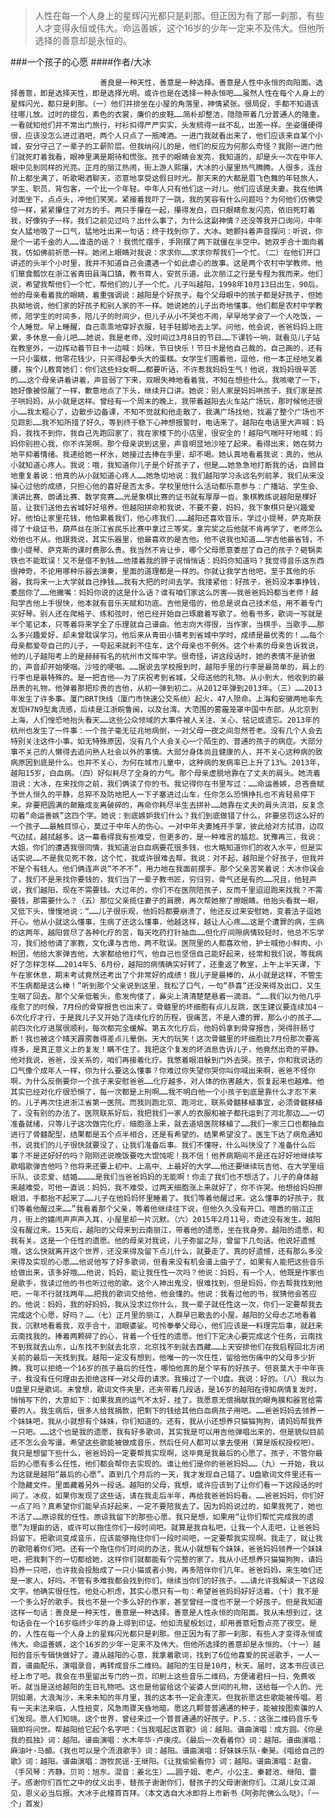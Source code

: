 > 人性在每一个人身上的星辉闪光都只是刹那。但正因为有了那一刹那，有些人才变得永恒或伟大。命运善嫉，这个16岁的少年一定来不及伟大。但他所选择的善意却是永恒的。

###一个孩子的心愿
####作者/大冰

						善良是一种天性，善意是一种选择。善意是人性中永恒的向阳面。选择善意，即是选择天性，即是选择光明。或许也是在选择一种永恒吧……虽然人性在每个人身上的星辉闪光，都只是刹那。（一）他们并排坐在小屋的角落里，神情紧张。很局促，手都不知道该往哪儿放。过时的提包，素色的衣裳，廉价的皮鞋……简朴却整洁，隐隐带着几分普通人的隆重。一看就知他们并不常出门旅行，衬衫扣得严严实实，头发梳得一丝不乱，出差一样。坐姿僵硬得很，应该没怎么进过酒吧，两个人只点了一瓶啤酒。一进门我就看出来了，他们应该来自某个小城，安分守己了一辈子的工薪阶层。但我纳闷儿的是，他们的反应为何那么奇怪？我刚一进门他们就死盯着我看，眼神里满是期待和慌张。孩子的眼睛会发亮，我知道的，却是头一次在中年人眼中见到同样的光亮。正月的丽江热闹，街上游人熙攘，大冰的小屋里热气腾腾。人很多，连台阶上都坐满了，听歌喝酒聊天，恣意地享受这假日时光。那天来的大都是眉飞色舞的年轻旅人，学生、职员、背包客，一个比一个年轻。中年人只有他们这一对儿。他们应该是夫妻。我在他俩对面坐下，点点头，冲他们笑笑。紧接着我吓了一跳，我的笑容有什么问题吗？为何他们仿佛受惊一样，紧紧攥住了对方的手。两只手攥在一起，攥得发白，四只眼睛愈发闪亮，依旧死盯着我，好像钩子一样。我们之前见过吗？出什么事了，为什么这副神情？还没等我开口询问，中年女人猛地吸了一口气，猛地吐出来一句话：终于找到你了，大冰。她颤抖着声音探问：听说，你是个一诺千金的人……谁造的谣？！我慌忙摆手，手刚摆了两下就僵在半空中。她双手合十面向着我，仿如佛前祈愿一样。她闭上眼睛对我说：求求你……求求你帮我们一个忙。（二）在他们开口讲述的头半个小时里，我并不知道自己会遭遇一个如此虐心的故事。这是两个农村中学教师。他们箪食瓢饮在浙江省青田县海口镇，教书育人，安贫乐道。此次丽江之行是专程为我而来。他们说，希望我帮他们一个忙，帮他们的儿子一个忙。儿子叫越阳，1998年10月13日出生，90后。他的母亲看着我的眼睛，着重强调说：越阳是个好孩子。每个父母眼中的孩子都是好孩子，但她执拗地说，他们家的好孩子和别人家的不一样。她说她的儿子出奇地懂事。他们都是农村中学教师，陪学生的时间多，陪儿子的时间少，但儿子从小不哭也不闹，早早地学会了一个人吃饭，一个人睡觉。早上睡醒，自己乖乖地穿好衣服，轻手轻脚地去上学。问他，他会说，爸爸妈妈上班累，多休息一会儿吧……她说，我是老师，没时间过3月8日的节日……下课铃一响，就看见儿子站在教室外，一边挥动着节日卡一边喊：妈咪，节日快乐！节日卡是他自己裁的，自己画的，还有一只小蛋糕，他零花钱少，只买得起拳头大的蛋糕。女学生们围着他，逗他，他一本正经地叉着腰，挨个儿教育她们：你们这些妇女啊……都要听话，不许惹我妈妈生气！他说，我妈妈很辛苦的……这个母亲讲着讲着，声音弱了下来，双眼失神地看着我，不知在想些什么。我咳嗽了一下，她好像被惊醒了一样，歉意地点了下头，继续开口讲。她说：别人家是妈妈哄孩子，我们家是孩子哄妈妈，从小就是这样。曾经有一个周末的晚上，我带着越阳去火车站广场玩，那时候他还很小……我太粗心了，边散步边备课，不知不觉就和他走散了，我满广场找他，找遍了整个广场也不见踪影……我不知所措了好久，等到终于稳下心神想报警时，电话来了。越阳在电话里大声喊：妈妈，我找不到你，我自己先跑回家了，我在家楼下的小店里，很安全的！越阳气喘吁吁地喊：妈妈你别担心我，你不许哭啊。那个母亲说到这里，声音明显地沙哑了起来。看得出来，她在努力地平抑着情绪。我递给她一杯水，她接过去捧在手里，却不喝。她认真地看着我说：真的，他从小就知道心疼人。我说：哦，我知道你儿子是个好孩子了，但是……她急急地打断我的话，自顾自地重复着说：他真的从小就知道心疼人……她急切地说：我们越阳学习永远名列前茅，我们从来没操心过他的成绩，只担心他的喜好是否太多。学校里他什么活动都乐意参与：广播站、学生会、演讲比赛、朗诵比赛、数学竞赛……光是象棋比赛的证书就有厚厚一沓。象棋教练说越阳是棵好苗，让我们送他去省城好好培养。但越阳拼命和我说，不要不要，妈妈，我下象棋只是兴趣爱好。他怕让家里花钱，他怕累着我们，他心疼我们.……越阳还喜欢音乐，学过小提琴，萨克斯获得了十级证书，葫芦丝在浙江省民乐比赛中拿过三等奖。拿完奖之后他就不肯再学了，老师怎么劝他也不从。他跟我说，其实乐器里，他最喜欢的是吉他。他不说我也知道……学吉他最省钱，不像小提琴、萨克斯的课时费那么贵。我当然不肯让步，哪个父母愿意委屈了自己的孩子？砸锅卖铁也不能耽误！又不是借不到钱……他搂着我的脖子说悄悄话：妈妈你知道吗？我觉得音乐这东西很神奇，不论用哪种乐器去演奏，里面的道理都是一样的。你就让我学吉他吧，至于其他的乐器，我将来一上大学就自己挣钱……我有大把的时间去学。我搂紧他：好孩子，爸妈没本事挣钱，委屈你了……他撇嘴：妈妈你说的这是什么话？谁有咱们家这么厉害——我爸爸妈妈都当老师！越阳学吉他上手很快，他本就有音乐天赋和功底。吉他是借的，他总是说自己技术低，用不着专门买好琴。别人还在爬格子、练和弦时，他已经开始自己琢磨着写歌了。他看书多，歌词一写就是半个笔记本，只等着将来学全了乐理就自己谱曲。他志向大得很，当作家，当棋手，当歌手……那么多兴趣爱好，却未曾耽误学习。他后来从青田小镇考到省城中学时，成绩是最优秀的！……每个母亲都爱夸自己的儿子，一夸起来就刹不住车，这个母亲也不例外。这个朴素的母亲告诉我说，他的儿子越阳考上的是赫赫有名的杭州市文晖中学。很奇怪，讲这段话时，她的表情不是骄傲的，声音却开始哽咽。沙哑的哽咽。……据说去学校报到时，越阳手里的行李是最简单的，肩上的行李也是最特殊的。是一把吉他——为了庆祝考到省城，父母送他的礼物。从小到大，他收到的最昂贵的礼物。他弹着那把珍贵的吉他，从初一弹到初二。从2012年弹到2013年。（三）……2013年发生了许多事。厦门BRT快线（厦门市快速公交系统）起火，47人殒命。上海和安徽两地率先发现H7N9型禽流感，后续是江浙皖鲁闽，以及台湾。大范围的雾霾笼罩中国中东部，从北京到上海，人们惶恐地抬头看天……这些公众领域的大事件被人关注、关心、铭记或遗忘。2013年的杭州也发生了一件事：一个孩子毫无征兆地病倒，一对父母一夜之间忽然苍老。没有几个人会去特别关注这件小事。如无特殊原因，没有几个人会关心一个陌生的、普通的孩子的病症。大部分事不关己的人懒得去追问熟人社会以外的事情。大部分身体尚且健康的人，并不关心这种病的致病原因到底是什么。也并不关心，为何在城市儿童中，这种病的发病率已上升了13%。2013年，越阳15岁，白血病。（四）好似耗尽了全身的力气。那个母亲虚脱地靠在了丈夫的肩头。她流着泪说：大冰，在来找你之前，我们俩读了你的书。我记得你在书里写过：……命运善嫉，总吝啬赋予世人恒久的平静，总猝不及防地把人一下子塞进过山车，任你怎么恐惧挣扎也不肯轻易停下来。非要把圆满的颠簸成支离破碎的，再命你耗尽半生去拼补……她靠在丈夫的肩头流泪，反复念叨着“命运善嫉”这四个字。她说：到底嫉妒我们什么？我们到底做错了什么，非要惩罚这么好的一个孩子……最触目惊心，莫过于中年人的伤心。一对中年夫妻摊开手掌，彼此给对方拭泪，边叹气边拭，越拭越多。这一幕看得我有些难受，但更多的，是一种难言的尴尬。犹豫再三，我说：大姐，你们的遭遇我很同情，我知道治白血病要花很多钱，也大略知道你们的收入水平，但是实话实说……不是我见死不救，这个忙，我或许很难去帮。我说：对不起，越阳是个好孩子，但我并不是个有钱人。他们俩连声说“不不不”，用力地在我面前摆手。那个父亲苦笑着说：大冰你误会了，我们不是来找你要钱的，我们当了一辈子教书匠，穷归穷，骨气还是有的……况且，他轻声说，我们越阳，现在不需要钱。大过年的，你们不在医院陪孩子，反而千里迢迢跑来找我？不需要钱，那需要什么？（五）那位父亲揽住妻子的肩膀，再次帮她擦了擦眼睛。他抬头看我一眼，又低下头，慢慢地说：“……儿子很乐观，他妈妈都要崩溃了，他还反过来安慰她，变着法子逗她开心。他从小就这么懂事，生病了还这么懂事，他越这样，越让人心疼……这是个遭罪的病，生病的这两年，越阳尝尽了各种化疗的苦，每天吃药打针抽血……但化疗间隙病情较轻时，他总不忘学习，我们给他请了家教，文化课与吉他，两不耽误。医院里的人都喜欢他，护士喊他小鲜肉、小粉团，他给大家弹吉他，大家都给他打气，他自己也坚信自己能好起来，经常和我们说，等我病好了怎样怎样……2014年5、6月份，越阳的病情确实好转了，还重返了教室，上午上半天课，下午在家休息，期末考试竟然还考出了个非常好的成绩！我儿子是最棒的，从小就是这样，不管生不生病都是这么棒！”听到那个父亲说到这里，我松了口气，一句“恭喜”还没来得及出口，又生生咽了回去。那个父亲低着头，愈发佝偻了，鼻尖上清清楚楚悬着一滴泪。“……我们以为他几乎痊愈了的时候，7月份的骨穿报告也出来了。骨髓里的坏细胞有点儿反跳，医生建议要连续加4－6次化疗才行，于是我儿子又开始了连续化疗的历程，很痛苦，不是人遭的罪，那么小的孩子……前四次化疗进展很顺利，每次都完全缓解。第五次化疗后，他妈妈拿到骨穿报告，哭得肝肠寸断！我也被这个晴天霹雳轰得差点儿晕倒。天大的玩笑！这次骨髓里的坏细胞比7月份那次要高得多，是真正意义上的复发！瞒不住了。我把这个复发的坏消息告诉儿子，他竟然出奇的平静。他对我说，爸爸，没关系的，咱们再接着化疗。我憋着眼泪躲到门外去哭。孩子，你和我说话的口气像个成年人一样，你为什么要这么懂事？你难过你失望你哭你叫你喊出来啊，爸爸不怪你啊，为什么反倒要你一个孩子来安慰爸爸……化疗越多，对人体的伤害越大，恢复起来也越难。他其实已经对化疗很恐惧了，每一次都是上刑啊……我不明白他一个小孩子到底是靠什么才忍下来的。儿子再次住进浙江省第一医院。而我则跑北京、跑河北，联系骨髓移植事宜，必须骨髓移植了，没有别的办法了。医院联系好后，我把我们一家人的衣服和被子都托运到了河北那边……一切准备就绪，只等儿子这次做完化疗，细胞涨上来，就去道培医院移植了……我们一家三口也都抽血进行了骨髓配型，结果都是五个点半相合，还是有希望的。结果希望没了。医生下达了病危通知书，说我们的儿子很快就要没了，让我们准备后事。我们不懂呀，什么叫快没了？准备什么后事？不是还好好的吗？刚刚还说晚饭要吃大馄饨呢！我不信！他养病期间不是还在好好地继续写歌唱歌弹吉他吗？他将来还要上初中、上高中、上最好的大学……他还要继续玩吉他、在大学里组乐队、谈恋爱、结婚…………是我们当爸爸妈妈的无能啊！你走了我们也不想活了。儿子的身体越来越难受，可他一直说：妈妈，我不难受，过两天细胞涨上来就好了，你不许哭。他想给妈妈擦眼泪，手都抬不起来了……儿子在他妈妈怀里睡着了。我们等着他醒过来。这么懂事的好孩子，我们等着他醒过来……”我看着那个父亲，等着他继续往下说，但他久久没有开口。喧嚣的丽江正月，街上的嬉闹声声声入耳，小屋里却一片沉默。（六）2015年2月11号，奇迹没有发生。越阳没有醒过来。15天后，越阳的父母来到云南丽江，带着他的遗愿，坐在我身旁。越阳的遗愿，和我有关。这是一个任性的遗愿。他的母亲对我说，儿子弥留之际，曾留下几句话。他说好遗憾哦，这么快就离开这个世界，还没来得及留下点儿什么，就要走了。真的好遗憾，还有那么多没来得及实现的心愿……他说他写了好多歌词，但看来没有机会谱上曲子了，如果有人能把这些音乐给做出来，该多好哦……他说，妈妈，能让我任性一次吗？他说：妈妈，有一个人，他既是作家也是歌手，我读过他的书也听过他的歌。这个人神出鬼没，很难找到，但是妈妈，你去帮我找到他吧，一年不行就找两年……把我的歌词交给他，他会懂的。他说：我看过他的书，我猜他会答应的。他说：妈妈，我的好妈妈，我从没求过你什么，我一辈子就任性这一次，你们一定要帮我去完成这个心愿，好吗？……（七）正月里的丽江，人群早已散去的小屋。越阳的父母忐忑地看着我，沉默地看着我，双手合十，泪眼婆娑。可怜拳拳父母心，他们应该是一料理完后事，就赶来云南找我的。捧着两颗碎了的心，背着一个任性的遗愿。他们下定决心要完成这个任务，云南找不到我就去山东，山东找不到就去北京，北京找不到就去西藏……上天安排他们在我启程回北方闭关前的最后一天找到我。越阳一定没有想到，他唯一的一次任性，留给他伤痛中的父母多少折腾。我可以拒绝一个16岁的孩子最后的任性，哪怕他真的是个罕有的好孩子。但哀莫大于中年丧子，我没有任何理由去拒绝这样一对父母的请求。我接过了一个U盘。我说：好的。（八）我以为U盘里只是歌词。未曾想，歌词文件夹里，还夹带着几段话，是16岁的越阳在得知病情复发时，悄悄写下的，大意如下：如果我真的运气不太好，挂了。我愿意无偿捐献我的眼角膜和器官给需要的人。我生病后，很多人给我捐款，把剩下的钱给其他白血病孩子用吧。……爸爸妈妈去领养一个妹妹吧，我从小就想有个妹妹，你们知道的。还有，我从小还想养只猫猫狗狗，请妈妈帮我养一只吧。……这个也是我的遗愿，我有好多歌词，其实我是可以用吉他弹唱出来的，但是貌似目前还不怎么会写谱。希望这些歌能被做成音乐，然后任何人都可以拿去使用（算是版权授权吧）。我只是想留下些什么，爸爸妈妈一定要帮我实现啊，这毕竟是我最后的心愿了。孩子，不管你最后的心愿有多么任性，他们都会帮你去实现的。谁让他们是你的爸爸妈妈……（九）一开始，我以为这就是越阳“最后的心愿”。直到几个月后的一天，我才发现自己错了。U盘歌词文件里还有一个隐藏文件。里面藏着另外一段话。越阳的父母，我想，或许应该到了让你们看一下这段话的时间了。冰叔，如果你发现了这些话，请在我走后半年，再给我爸爸妈妈看。……爸爸妈妈，你们好一点了吗？真希望你们能早点好起来，一定不要陪我去了。因为妈妈说过的，如果我死了，她也不活了……原谅我的任性。原谅我留下的那些心愿。我只是想，如果用“让你们帮忙完成我的遗愿”为理由的话，或许可以拖住你们一段时间吧。就算是我自私吧，让我一个人走吧，让爸爸妈妈留下。把歌词变成音乐，应该能够拖住你们一段时间吧，一定要帮我实现啊。我走了，就让我的歌陪着你们吧。还有一个拖住你们时间的办法，我从小就想有个妹妹，爸爸妈妈领养一个妹妹吧，把我剩下的一切都给她，这样你们就都能有个完整的家了。我从小还想养只猫猫狗狗，请妈妈养一只吧，也许我会投胎成了一只小猫或者小狗，再多陪伴你们几年。爸爸妈妈，来生咱们还是一家人，好吗。不管有多难我都会找到你们，继续当你们的好孩子。……请允许我解读一下这段文字。他确实很任性。他处心积虑，其实心愿只有一句：希望爸爸妈妈好好活着。（十）我不是一个多么好的歌手。我也不是一个多么好的作家，甚至曾经一度也不是一个好孩子。但是我知道这样一句话：善良是一种天性，善意是一种选择。善意是人性永恒的向阳面。我从未想到过，这句话会在一个16岁临终少年的身上得到印证。他如流星般划过，却用善意短暂点亮了夜空。是的，人性在每一个人身上的星辉闪光都只是刹那。但正因为有了那一刹那，有些人才变得永恒或伟大。命运善嫉，这个16岁的少年一定来不及伟大。但他所选择的善意却是永恒的。（十一）越阳的音乐专辑快做好了。遵从越阳的心意，我拿着歌词，找到了6位他喜爱的民谣歌手，一人一首，谱曲配乐，演唱录音，再转成音乐二维码。越阳的生日是10月，秋天。届时，这本书应该已经上市了吧。我会在书里留出专门的一页，印刷上这些音乐二维码，方便诸君扫一扫，免费收听。就当是送给越阳的生日礼物吧。这也是他留给这个娑婆人世间的礼物，送给每一个人的。光阴如潮，大浪淘沙，未来未知的年月里，我的这本书一定会湮灭。但我祈愿这些歌能被传唱。若有一天末法来临，人性扭变，风急雨骤天昏地暗。愿这几颗普普通通的种子，能被按图索骥的人们发现。愿人们知晓。这个世界，曾经来过一个普普通通的好孩子。P.S.：这张二维码音乐专辑即将问世。帮越阳给它起个名字吧：《当我唱起这首歌》词：越阳。谱曲演唱：成方圆。《你是我的孤独》词：越阳。谱曲演唱：水木年华·卢庚戌。《最后一次看着你》词：越阳。谱曲演唱：麻油叶·马頔。《我也可以是个流浪歌手》词：越阳。谱曲演唱：好妹妹乐队·秦昊。《唱给自己的歌》词：越阳。谱曲演唱：游牧民谣·王继阳。《让我偷偷看你》词：越阳。谱曲演唱：赵雷。（手风琴：齐静。贝司：旭东。混音：姜北生）……圆子姐、老卢、小公主、秦碧池、继阳、雷子。感谢你们百忙之中的仗义出手，替孩子谢谢你们，替孩子的父母谢谢你们。江湖儿女江湖见，恩义必当后报。大冰于此稽首百拜。（本文选自大冰即将上市新书《阿弥陀佛么么哒》，「一个」首发）			  		